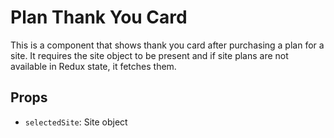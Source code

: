# Plan Thank You Card

This is a component that shows thank you card after purchasing a plan for a site. It requires the site object to be present and if site plans are not available in Redux state, it fetches them.

## Props

- `selectedSite`: Site object
